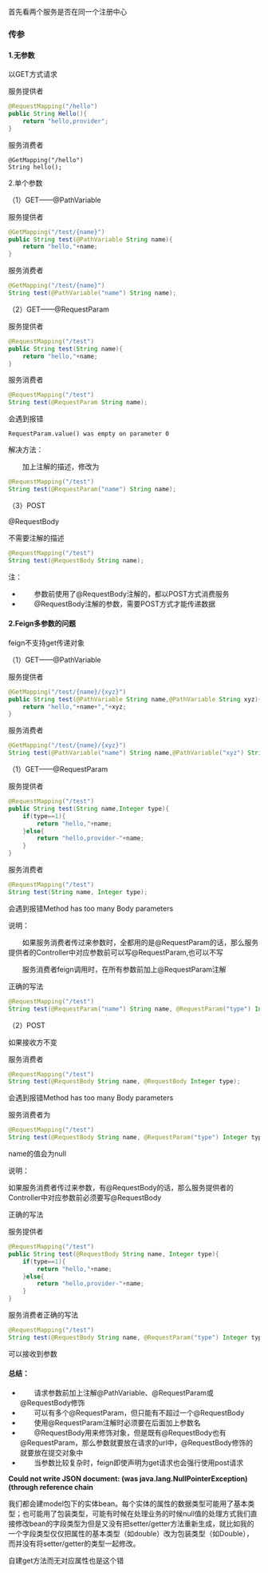 首先看两个服务是否在同一个注册中心

### 传参

#### 1.无参数

以GET方式请求

服务提供者

```java
@RequestMapping("/hello")
public String Hello(){ 
	return "hello,provider";
}
```

服务消费者

```
@GetMapping("/hello")
String hello();
```

2.单个参数

（1）GET——@PathVariable

服务提供者

```java
@GetMapping("/test/{name}")
public String test(@PathVariable String name){ 
    return "hello,"+name;
}
```

服务消费者

```java
@GetMapping("/test/{name}")
String test(@PathVariable("name") String name);
```

（2）GET——@RequestParam

服务提供者

```java
@RequestMapping("/test")
public String test(String name){
    return "hello,"+name;
}
```

服务消费者

```java
@RequestMapping("/test")
String test(@RequestParam String name);
```

会遇到报错

```
RequestParam.value() was empty on parameter 0
```

解决方法：

　　加上注解的描述，修改为

```java
@RequestMapping("/test")
String test(@RequestParam("name") String name);
```

（3）POST

@RequestBody

不需要注解的描述

```java
@RequestMapping("/test")
String test(@RequestBody String name);
```

注：

- 　　参数前使用了@RequestBody注解的，都以POST方式消费服务
- 　　@RequestBody注解的参数，需要POST方式才能传递数据

#### 2.Feign多参数的问题

feign不支持get传递对象

（1）GET——@PathVariable

服务提供者

```java
@GetMapping("/test/{name}/{xyz}")
public String test(@PathVariable String name,@PathVariable String xyz){  
    return "hello,"+name+","+xyz;
} 
```

服务消费者

```java
@GetMapping("/test/{name}/{xyz}")
String test(@PathVariable("name") String name,@PathVariable("xyz") String xyz);
```

（1）GET——@RequestParam

服务提供者

```java
@RequestMapping("/test")
public String test(String name,Integer type){ 
    if(type==1){  
        return "hello,"+name; 
	}else{  
        return "hello,provider-"+name; 
    }
}
```

服务消费者

```java
@RequestMapping("/test")
String test(String name, Integer type);
```

会遇到报错Method has too many Body parameters

说明：

　　如果服务消费者传过来参数时，全都用的是@RequestParam的话，那么服务提供者的Controller中对应参数前可以写@RequestParam,也可以不写

　　服务消费者feign调用时，在所有参数前加上@RequestParam注解

正确的写法

```java
@RequestMapping("/test")
String test(@RequestParam("name") String name, @RequestParam("type") Integer type);
```

（2）POST

如果接收方不变

服务消费者

```java
@RequestMapping("/test")
String test(@RequestBody String name, @RequestBody Integer type);
```

会遇到报错Method has too many Body parameters

服务消费者为

```java
@RequestMapping("/test")
String test(@RequestBody String name, @RequestParam("type") Integer type);
```

name的值会为null

说明：

如果服务消费者传过来参数，有@RequestBody的话，那么服务提供者的Controller中对应参数前必须要写@RequestBody

正确的写法

服务提供者

```java
@RequestMapping("/test") 
public String test(@RequestBody String name, Integer type){  
    if(type==1){   
        return "hello,"+name;  
    }else{   
        return "hello,provider-"+name;  
    } 
}
```

服务消费者正确的写法

```java
@RequestMapping("/test")
String test(@RequestBody String name, @RequestParam("type") Integer type);
```

可以接收到参数

#### 总结：

- 　　请求参数前加上注解@PathVariable、@RequestParam或@RequestBody修饰
- 　　可以有多个@RequestParam，但只能有不超过一个@RequestBody
- 　　使用@RequestParam注解时必须要在后面加上参数名
- 　　@RequestBody用来修饰对象，但是既有@RequestBody也有@RequestParam，那么参数就要放在请求的url中，@RequestBody修饰的就要放在提交对象中
- 　　当参数比较复杂时，feign即使声明为get请求也会强行使用post请求



**Could not write JSON document: (was java.lang.NullPointerException) (through reference chain**

我们都会建model包下的实体bean。每个实体的属性的数据类型可能用了基本类型；也可能用了包装类型，可能有时候在处理业务的时候null值的处理方式我们直接修改bean的字段类型为但是又没有把setter/getter方法重新生成，就比如我的一个字段类型仅仅把属性的基本类型（如double）改为包装类型（如Double），而并没有将setter/getter的类型一起修改。

自建get方法而无对应属性也是这个错